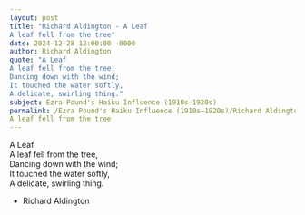 ```yaml
---
layout: post
title: "Richard Aldington - A Leaf  
A leaf fell from the tree"
date: 2024-12-28 12:00:00 -0000
author: Richard Aldington
quote: "A Leaf  
A leaf fell from the tree,  
Dancing down with the wind;  
It touched the water softly,  
A delicate, swirling thing."
subject: Ezra Pound's Haiku Influence (1910s–1920s)
permalink: /Ezra Pound's Haiku Influence (1910s–1920s)/Richard Aldington/Richard Aldington - A Leaf  
A leaf fell from the tree
---
```


A Leaf  
A leaf fell from the tree,  
Dancing down with the wind;  
It touched the water softly,  
A delicate, swirling thing.

- Richard Aldington
